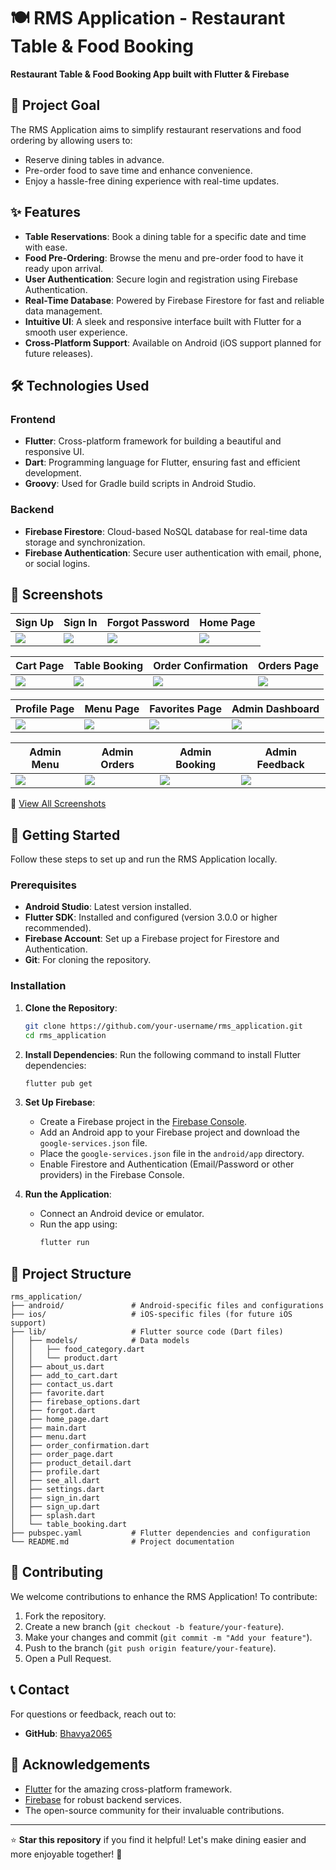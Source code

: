 # 🍽️ RMS Application - Restaurant Table & Food Booking

**Restaurant Table & Food Booking App built with Flutter & Firebase**

## 🎯 Project Goal
The RMS Application aims to simplify restaurant reservations and food ordering by allowing users to:
- Reserve dining tables in advance.
- Pre-order food to save time and enhance convenience.
- Enjoy a hassle-free dining experience with real-time updates.

## ✨ Features
- **Table Reservations**: Book a dining table for a specific date and time with ease.
- **Food Pre-Ordering**: Browse the menu and pre-order food to have it ready upon arrival.
- **User Authentication**: Secure login and registration using Firebase Authentication.
- **Real-Time Database**: Powered by Firebase Firestore for fast and reliable data management.
- **Intuitive UI**: A sleek and responsive interface built with Flutter for a smooth user experience.
- **Cross-Platform Support**: Available on Android (iOS support planned for future releases).

## 🛠️ Technologies Used
### Frontend
- **Flutter**: Cross-platform framework for building a beautiful and responsive UI.
- **Dart**: Programming language for Flutter, ensuring fast and efficient development.
- **Groovy**: Used for Gradle build scripts in Android Studio.

### Backend
- **Firebase Firestore**: Cloud-based NoSQL database for real-time data storage and synchronization.
- **Firebase Authentication**: Secure user authentication with email, phone, or social logins.

## 📸 Screenshots
| Sign Up | Sign In | Forgot Password | Home Page |
|---------|---------|------------------|------------|
| ![](UI_images/sign_up.jpg) | ![](UI_images/Sign_in.jpg) | ![](UI_images/Forgot.jpg) | ![](UI_images/Home_page.jpg) |

| Cart Page | Table Booking | Order Confirmation | Orders Page |
|-----------|----------------|--------------------|-------------|
| ![](UI_images/Add_to_cart.jpg) | ![](UI_images/table_booking.jpg) | ![](UI_images/order_confirmation.jpg) | ![](UI_images/Orders_page.jpg) |

| Profile Page | Menu Page | Favorites Page | Admin Dashboard |
|--------------|-----------|----------------|------------------|
| ![](UI_images/profile.jpg) | ![](UI_images/Menu.jpg) | ![](UI_images/favorite.jpg) | ![](UI_images/Admin.jpg) |

| Admin Menu | Admin Orders | Admin Booking | Admin Feedback |
|------------|--------------|----------------|-----------------|
| ![](UI_images/Admin_menu.jpg) | ![](UI_images/Admin_order.jpg) | ![](UI_images/Admin_booking.jpg) | ![](UI_images/Admin_feedback.jpg) |

📂 [View All Screenshots](./UI_images)



## 🚀 Getting Started
Follow these steps to set up and run the RMS Application locally.

### Prerequisites
- **Android Studio**: Latest version installed.
- **Flutter SDK**: Installed and configured (version 3.0.0 or higher recommended).
- **Firebase Account**: Set up a Firebase project for Firestore and Authentication.
- **Git**: For cloning the repository.

### Installation
1. **Clone the Repository**:
   ```bash
   git clone https://github.com/your-username/rms_application.git
   cd rms_application
   ```

2. **Install Dependencies**:
   Run the following command to install Flutter dependencies:
   ```bash
   flutter pub get
   ```

3. **Set Up Firebase**:
   - Create a Firebase project in the [Firebase Console](https://console.firebase.google.com/).
   - Add an Android app to your Firebase project and download the `google-services.json` file.
   - Place the `google-services.json` file in the `android/app` directory.
   - Enable Firestore and Authentication (Email/Password or other providers) in the Firebase Console.

4. **Run the Application**:
   - Connect an Android device or emulator.
   - Run the app using:
     ```bash
     flutter run
     ```

## 📂 Project Structure
```
rms_application/
├── android/               # Android-specific files and configurations
├── ios/                   # iOS-specific files (for future iOS support)
├── lib/                   # Flutter source code (Dart files)
│   ├── models/            # Data models
│   │   ├── food_category.dart
│   │   └── product.dart
│   ├── about_us.dart
│   ├── add_to_cart.dart
│   ├── contact_us.dart
│   ├── favorite.dart
│   ├── firebase_options.dart
│   ├── forgot.dart
│   ├── home_page.dart
│   ├── main.dart
│   ├── menu.dart
│   ├── order_confirmation.dart
│   ├── order_page.dart
│   ├── product_detail.dart
│   ├── profile.dart
│   ├── see_all.dart
│   ├── settings.dart
│   ├── sign_in.dart
│   ├── sign_up.dart
│   ├── splash.dart
│   └── table_booking.dart
├── pubspec.yaml           # Flutter dependencies and configuration
└── README.md              # Project documentation
```

## 🤝 Contributing
We welcome contributions to enhance the RMS Application! To contribute:
1. Fork the repository.
2. Create a new branch (`git checkout -b feature/your-feature`).
3. Make your changes and commit (`git commit -m "Add your feature"`).
4. Push to the branch (`git push origin feature/your-feature`).
5. Open a Pull Request.

## 📞 Contact
For questions or feedback, reach out to:
- **GitHub**: [Bhavya2065](https://github.com/Bhavya2065)

## 🌟 Acknowledgements
- [Flutter](https://flutter.dev/) for the amazing cross-platform framework.
- [Firebase](https://firebase.google.com/) for robust backend services.
- The open-source community for their invaluable contributions.

---

⭐ **Star this repository** if you find it helpful! Let's make dining easier and more enjoyable together! 🍴
